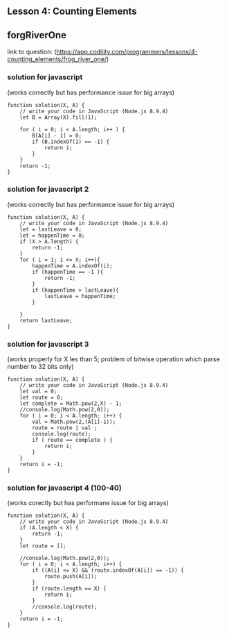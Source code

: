 ## Lesson 4: Counting Elements
## forgRiverOne
link to question: (https://app.codility.com/programmers/lessons/4-counting_elements/frog_river_one/)

### solution for javascript
(works correctly but has performance issue for big arrays)
```
function solution(X, A) {
    // write your code in JavaScript (Node.js 8.9.4)
    let B = Array(X).fill(1);

    for ( i = 0; i < A.length; i++ ) {
        B[A[i] - 1] = 0;
        if (B.indexOf(1) == -1) {
            return i;
        }
    }
    return -1;
}

```

### solution for javascript 2
(works correctly but has performance issue for big arrays)
```
function solution(X, A) {
    // write your code in JavaScript (Node.js 8.9.4)
    let = lastLeave = 0;
    let = happenTime = 0;
    if (X > A.length) {
        return -1;
    }
    for ( i = 1; i <= X; i++){
        happenTime = A.indexOf(i);
        if (happenTime == -1 ){
            return -1;
        }
        if (happenTime > lastLeave){
            lastLeave = happenTime;
        }
        
    }
    return lastLeave;
}

```

### solution for javascript 3
(works properly for X les than 5; problem of bitwise operation which parse number to 32 bits only)
```
function solution(X, A) {
    // write your code in JavaScript (Node.js 8.9.4)
    let val = 0;
    let route = 0;
    let complete = Math.pow(2,X) - 1;
    //console.log(Math.pow(2,0));
    for ( i = 0; i < A.length; i++) {
        val = Math.pow(2,(A[i]-1));
        route = route | val ;
        console.log(route);
        if ( route == complete ) {
            return i;
        }
    }
    return i = -1;
}

```

### solution for javascript 4 (100-40)
(works corectly but has performane issue for big arrays)
```
function solution(X, A) {
    // write your code in JavaScript (Node.js 8.9.4)
    if (A.length < X) {
        return -1;
    }
    let route = [];
    
    //console.log(Math.pow(2,0));
    for ( i = 0; i < A.length; i++) {
        if ((A[i] <= X) && (route.indexOf(A[i]) == -1)) {
            route.push(A[i]);
        }
        if (route.length == X) {
            return i;
        }
        //console.log(route);
    }
    return i = -1;
}

```

